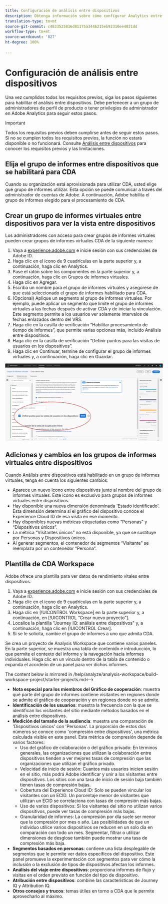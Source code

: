 ```yaml
---
title: Configuración de análisis entre dispositivos
description: Obtenga información sobre cómo configurar Analytics entre dispositivos después de cumplir los requisitos previos.
translation-type: tm+mt
source-git-commit: c4833525816d81175a3446215eb92310ee4021dd
workflow-type: tm+mt
source-wordcount: '827'
ht-degree: 100%

---
```



# Configuración de análisis entre dispositivos

Una vez cumplidos todos los requisitos previos, siga los pasos siguientes para habilitar el análisis entre dispositivos. Debe pertenecer a un grupo de administradores de perfil de producto o tener privilegios de administrador en Adobe Analytics para seguir estos pasos.

>[!IMPORTANT]
>
>Todos los requisitos previos deben cumplirse antes de seguir estos pasos. Si no se cumplen todos los requisitos previos, la función no estará disponible o no funcionará. Consulte [Análisis entre dispositivos](cda-home.md) para conocer los requisitos previos y las limitaciones.

## Elija el grupo de informes entre dispositivos que se habilitará para CDA

Cuando su organización está aprovisionada para utilizar CDA, usted elige qué grupo de informes utilizar. Esta opción se puede comunicar a través del administrador de cuentas de Adobe. A continuación, Adobe habilita el grupo de informes elegido para el procesamiento de CDA.

## Crear un grupo de informes virtuales entre dispositivos para ver la vista entre dispositivos

Los administradores con acceso para crear grupos de informes virtuales pueden crear grupos de informes virtuales CDA de la siguiente manera:

1. Vaya a [experience.adobe.com](https://experiencecloud.adobe.com) e inicie sesión con sus credenciales de Adobe ID.
2. Haga clic en el icono de 9 cuadrículas en la parte superior y, a continuación, haga clic en Analytics.
3. Pase el ratón sobre los componentes en la parte superior y, a continuación, haga clic en Grupos de informes virtuales.
4. Haga clic en Agregar.
5. Escriba un nombre para el grupo de informes virtuales y asegúrese de que está seleccionado el grupo de informes habilitado para CDA.
6. (Opcional) Aplique un segmento al grupo de informes virtuales. Por ejemplo, puede aplicar un segmento que limite el grupo de informes virtuales a las fechas después de activar CDA y de iniciar la vinculación. Este segmento permite a los usuarios ver solamente intervalos de fechas enlazados dentro del VRS.
7. Haga clic en la casilla de verificación “Habilitar procesamiento de tiempo de informes”, que permite varias opciones más, incluido Análisis entre dispositivos.
8. Haga clic en la casilla de verificación “Definir puntos para las visitas de usuarios en los dispositivos”.
9. Haga clic en Continuar, termine de configurar el grupo de informes virtuales y, a continuación, haga clic en Guardar.

![Casilla CDA](assets/cda-checkbox.png)

## Adiciones y cambios en los grupos de informes virtuales entre dispositivos

Cuando Análisis entre dispositivos está habilitado en un grupo de informes virtuales, tenga en cuenta los siguientes cambios:

* Aparece un nuevo icono entre dispositivos junto al nombre del grupo de informes virtuales. Este icono es exclusivo para grupos de informes virtuales entre dispositivos.
* Hay disponible una nueva dimensión denominada &#39;Estado identificado&#39;. Esta dimensión determina si el gráfico del dispositivo conoce el Experience Cloud ID de esa visita en ese momento.
* Hay disponibles nuevas métricas etiquetadas como “Personas” y “Dispositivos únicos”.
* La métrica “Visitantes únicos” no está disponible, ya que se sustituye por Personas y Dispositivos únicos.
* Al generar segmentos, el contenedor de segmentos “Visitante” se reemplaza por un contenedor “Persona”.

## Plantilla de CDA Workspace

Adobe ofrece una plantilla para ver datos de rendimiento vitales entre dispositivos.

1. Vaya a [experience.adobe.com](https://experiencecloud.adobe.com) e inicie sesión con sus credenciales de Adobe ID.
1. Haga clic en el icono de 9 cuadrículas en la parte superior y, a continuación, haga clic en Analytics.
1. Haga clic en [!UICONTROL Workspace] en la parte superior y, a continuación, en [!UICONTROL “Crear nuevo proyecto”].
1. Localice la plantilla &quot;Journey IQ: análisis entre dispositivos&quot; y, a continuación, haga clic en [!UICONTROL Crear].
1. Si se le solicita, cambie el grupo de informes a uno que admita CDA.

Se crea un proyecto de Analysis Workspace que contiene varios paneles. En la parte superior, se muestra una tabla de contenido e introducción, lo que permite el contexto del informe y la navegación hacia informes individuales. Haga clic en un vínculo dentro de la tabla de contenido o expanda el acordeón de un panel para ver dichos informes.

<!-->The content below is mirrored in /help/analyze/analysis-workspace/build-workspace-project/starter-projects.md<-->

* **Nota especial para los miembros del Gráfico de cooperación**: muestra qué parte del grupo de informes contiene visitantes en regiones donde se admite el gráfico de cooperación y en regiones donde no se admite.
* **Identificación de los usuarios**: muestra la frecuencia con la que se identifican los visitantes del sitio mediante métodos basados en el análisis entre dispositivos.
* **Medición del tamaño de la audiencia**: muestra una comparación de &#39;Dispositivos únicos&#39; con &#39;Personas&#39;. La proporción de estos dos números se conoce como &#39;compresión entre dispositivos&#39;, una métrica calculada visible en este panel. Esta métrica de compresión depende de varios factores:
   * Uso del gráfico de colaboración o del gráfico privado: En términos generales, las organizaciones que utilizan la colaboración entre dispositivos tienden a ver mejores tasas de compresión que las organizaciones que utilizan el gráfico privado.
   * Velocidad de inicio de sesión: Cuantos más usuarios inicien sesión en el sitio, más podrá Adobe identificar y unir a los visitantes entre dispositivos. Los sitios con una tasa de inicio de sesión baja también tienen tasas de compresión bajas.
   * Cobertura del Experience Cloud ID: Solo se pueden vincular los visitantes con un ECID. Un porcentaje menor de visitantes que utilizan un ECID se correlaciona con tasas de compresión más bajas.
   * Uso de varios dispositivos: Si los visitantes del sitio no utilizan varios dispositivos, puede ver tasas de compresión más bajas.
   * Granularidad de informes: La compresión por día suele ser menor que la compresión por mes o año. Las posibilidades de que un individuo utilice varios dispositivos se reducen en un solo día en comparación con todo un mes. Segmentar, filtrar o utilizar dimensiones de desglose también puede mostrar una tasa de compresión más baja.
* **Segmentos basados en personas**: contiene una lista desplegable de segmentos que le permite ver datos específicos del dispositivo. Este panel promueve la experimentación con segmentos para ver cómo la inclusión o la exclusión de tipos de dispositivos afectan los informes.
* **Análisis del viaje entre dispositivos**: proporciona informes de flujo y visitas en el orden previsto en función del tipo de dispositivo.
* **Atribución entre dispositivos**: combine las características de Journey IQ y Attribution IQ.
* **Otros consejos y trucos**: temas útiles en torno a CDA que le permite aprovecharlo al máximo.
